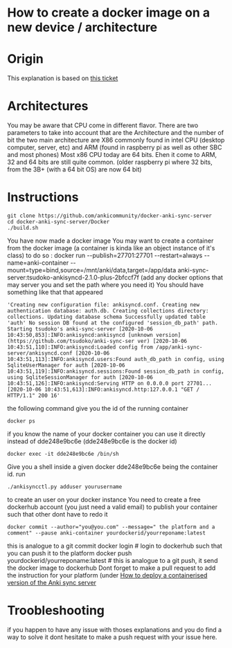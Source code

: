 How to create a docker image on a new device / architecture
===========================================================

# Origin
This explanation is based on [this ticket](https://github.com/ankicommunity/docker-anki-sync-server/issues/9)

# Architectures
You may be aware that CPU come in different flavor.
There are two parameters to take into account that are the Architecture and the number of bit 
the two main architecture are X86 commonly found in intel CPU (desktop computer, server, etc) and ARM (found in raspberry pi as well as other SBC and most phones)
Most x86 CPU today are 64 bits.
Ehen it come to ARM, 32 and 64 bits are still quite common. (older raspberry pi where 32 bits, from the 3B+ (with a 64 bit OS) are now 64 bit)

# Instructions
    git clone https://github.com/ankicommunity/docker-anki-sync-server
    cd docker-anki-sync-server/Docker
    ./build.sh
You have now made a docker image
You may want to create a container from the docker image (a container is kinda like an object instance of it's class)
to do so : 
    docker run --publish=27701:27701 --restart=always --name=anki-container --mount=type=bind,source=/mnt/anki/data,target=/app/data anki-sync-server:tsudoko-ankisyncd-2.1.0-plus-2bfccf7f
(add any docker options that may server you and set the path where you need it)
You should have something like that that appeared

    'Creating new configuration file: ankisyncd.conf. Creating new authentication database: auth.db. Creating collections directory: collections. Updating database schema Successfully updated table 'auth' No session DB found at the configured 'session_db_path' path. Starting tsudoko's anki-sync-server [2020-10-06 10:43:50,853]:INFO:ankisyncd:ankisyncd [unknown version] (https://github.com/tsudoko/anki-sync-ser ver) [2020-10-06 10:43:51,110]:INFO:ankisyncd:Loaded config from /app/anki-sync-server/ankisyncd.conf [2020-10-06 10:43:51,113]:INFO:ankisyncd.users:Found auth_db_path in config, using SqliteUserManager for auth [2020-10-06 10:43:51,119]:INFO:ankisyncd.sessions:Found session_db_path in config, using SqliteSessionManager for auth [2020-10-06 10:43:51,126]:INFO:ankisyncd:Serving HTTP on 0.0.0.0 port 27701... [2020-10-06 10:43:51,613]:INFO:ankisyncd.http:127.0.0.1 "GET / HTTP/1.1" 200 16'
the following command give you the id of the running container

    docker ps

if you know the name of your docker container you can use it directly instead of dde248e9bc6e (dde248e9bc6e is the docker id)

    docker exec -it dde248e9bc6e /bin/sh
    
Give you a shell inside a given docker dde248e9bc6e being the container id.
run

    ./ankisyncctl.py adduser yourusername
    
to create an user on your docker instance
You need to create a free dockerhub account (you just need a valid email) to publish your container such that other dont have to redo it

    docker commit --author="you@you.com" --message=" the platform and a comment" --pause anki-container yourdockerid/yourreponame:latest
this is analogue to a git commit
    docker login # login to dockerhub such that you can push it to the platform
    docker push yourdockerid/yourreponame:latest # this is analogue to a git push, it send the docker image to  dockerhub
Dont forget to make a pull request to add the instruction for your platform (under [How to deploy a containerised version of the Anki sync server](https://ankicommunity.github.io/Tutorials/Index/DockerDeploy/)

# Troobleshooting
if you happen to have any issue with thoses explanations and you do find a way to solve it dont hesitate to make a push request with your issue here.
